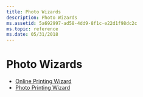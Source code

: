 ```yaml
---
title: Photo Wizards
description: Photo Wizards
ms.assetid: 5a692997-ad58-4dd9-8f1c-e22d1f98dc2c
ms.topic: reference
ms.date: 05/31/2018
---
```


# Photo Wizards

-   [Online Printing Wizard](online-printing-wizard.md)
-   [Photo Printing Wizard](photo-printing-wizard.md)

 

 




